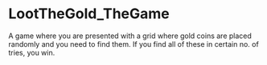 # LootTheGold_TheGame

A game where you are presented with a grid where gold coins are placed randomly and you need to find them. If you find all of these in certain no. of tries, you win.
